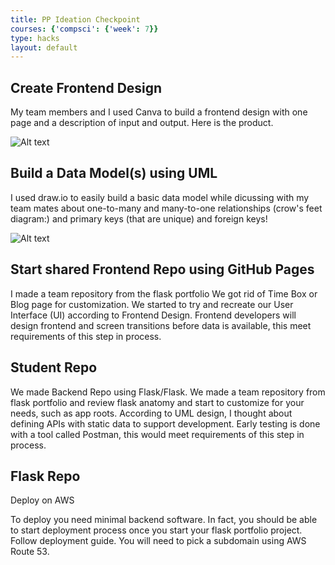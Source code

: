 ```yaml
---
title: PP Ideation Checkpoint
courses: {'compsci': {'week': 7}}
type: hacks
layout: default
---
```



## Create Frontend Design
My team members and I used Canva to build a frontend design with one page and a description of input and output.  Here is the product.

![Alt text](/student/images/trackers.png?version%3D1696135466294)


## Build a Data Model(s) using UML
I used draw.io to easily build a basic data model while dicussing with my team mates about one-to-many and many-to-one relationships (crow's feet diagram:) and primary keys (that are unique) and foreign keys!

![Alt text](/student/images/uml.png?version%3D1696135563954)

## Start shared Frontend Repo using GitHub Pages
I made a team repository from the flask portfolio  We got rid of Time Box or Blog page for customization. We started to try and recreate our  User Interface (UI) according to Frontend Design. Frontend developers will design frontend and screen transitions before data is available, this meet requirements of this step in process.

## Student Repo
We made  Backend Repo using Flask/Flask. We made a team repository from flask portfolio and review flask anatomy and start to customize for your needs, such as app roots.   According to UML design, I thought about defining APIs with static data to support development. Early testing is done with a tool called Postman, this would meet requirements of this step in process.

## Flask Repo
Deploy on AWS

To deploy you need minimal backend software. In fact, you should be able to start deployment process once you start your flask portfolio project. Follow deployment guide. You will need to pick a subdomain using AWS Route 53.